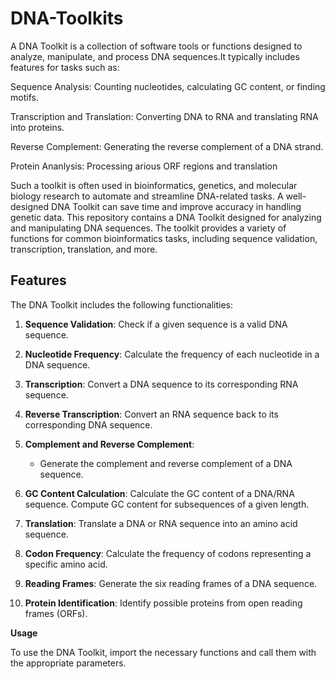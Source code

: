 # DNA-Toolkits
A DNA Toolkit is a collection of software tools or functions designed to analyze, manipulate, and process DNA sequences.It typically includes features for tasks such as:

  Sequence Analysis: Counting nucleotides, calculating GC content, or finding motifs.

  Transcription and Translation: Converting DNA to RNA and translating RNA into proteins.

  Reverse Complement: Generating the reverse complement of a DNA strand.

  Protein Ananlysis: Processing arious ORF regions and translation 

Such a toolkit is often used in bioinformatics, genetics, and molecular biology research to automate and streamline DNA-related tasks. A well-designed DNA Toolkit can save time and improve accuracy in handling genetic data. This repository contains a DNA Toolkit designed for analyzing and manipulating DNA sequences. The toolkit provides a variety of functions for common bioinformatics tasks, including sequence validation, transcription, translation, and more.

## Features

The DNA Toolkit includes the following functionalities:

1. **Sequence Validation**:
   Check if a given sequence is a valid DNA sequence.

2. **Nucleotide Frequency**:
   Calculate the frequency of each nucleotide in a DNA sequence.

3. **Transcription**:
   Convert a DNA sequence to its corresponding RNA sequence.

4. **Reverse Transcription**:
   Convert an RNA sequence back to its corresponding DNA sequence.

5. **Complement and Reverse Complement**:
   - Generate the complement and reverse complement of a DNA sequence.

6. **GC Content Calculation**:
   Calculate the GC content of a DNA/RNA sequence.
   Compute GC content for subsequences of a given length.

7. **Translation**:
   Translate a DNA or RNA sequence into an amino acid sequence.

8. **Codon Frequency**:
   Calculate the frequency of codons representing a specific amino acid.

9. **Reading Frames**:
   Generate the six reading frames of a DNA sequence.

10. **Protein Identification**:
    Identify possible proteins from open reading frames (ORFs).

**Usage**

To use the DNA Toolkit, import the necessary functions and call them with the appropriate parameters.
